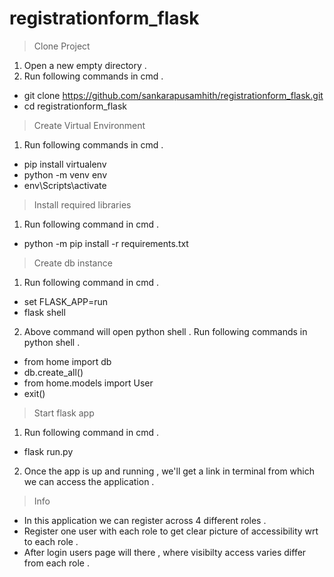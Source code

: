 # registrationform_flask

> Clone Project 
1. Open a new empty directory .
2. Run following commands in cmd .
* git clone https://github.com/sankarapusamhith/registrationform_flask.git
* cd registrationform_flask

> Create Virtual Environment
1. Run following commands in cmd .
* pip install virtualenv 
* python -m venv env
* env\Scripts\activate

> Install required libraries
1. Run following command in cmd .
* python -m pip install -r requirements.txt 

> Create db instance
1. Run following command in cmd .
  * set FLASK_APP=run
* flask shell
2. Above command will open python shell . Run following commands in python shell .
* from home import db
* db.create_all()
* from home.models import User 
* exit()

> Start flask app
1. Run following command in cmd .
* flask run.py
2. Once the app is up and running , we'll get a link in terminal from which we can access the application .


> Info
* In this application we can register across 4 different roles .
* Register one user with each role to get clear picture of accessibility wrt to each role .
* After login users page will there , where visibilty access varies differ from each role .

